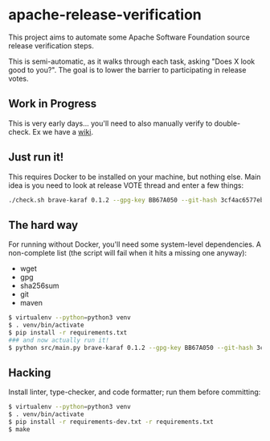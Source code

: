 # apache-release-verification
This project aims to automate some Apache Software Foundation source release verification steps.

This is semi-automatic, as it walks through each task, asking "Does X look good to you?". The goal is
to lower the barrier to participating in release votes.

## Work in Progress
This is very early days... you'll need to also manually verify to double-check. Ex we have a [wiki](https://cwiki.apache.org/confluence/display/ZIPKIN/Verifying+a+Source+Release).

## Just run it!

This requires Docker to be installed on your machine, but nothing else.
Main idea is you need to look at release VOTE thread and enter a few things:

```bash
./check.sh brave-karaf 0.1.2 --gpg-key BB67A050 --git-hash 3cf4ac6577eb0d4775d20f24814e7a0852fa1635
```

## The hard way

For running without Docker, you'll need some system-level dependencies.
A non-complete list (the script will fail when it hits a missing one anyway):

* wget
* gpg
* sha256sum
* git
* maven

```bash
$ virtualenv --python=python3 venv
$ . venv/bin/activate
$ pip install -r requirements.txt
### and now actually run it!
$ python src/main.py brave-karaf 0.1.2 --gpg-key BB67A050 --git-hash 3cf4ac6577eb0d4775d20f24814e7a0852fa1635
```

## Hacking

Install linter, type-checker, and code formatter; run them before committing:

```bash
$ virtualenv --python=python3 venv
$ . venv/bin/activate
$ pip install -r requirements-dev.txt -r requirements.txt
$ make
```
